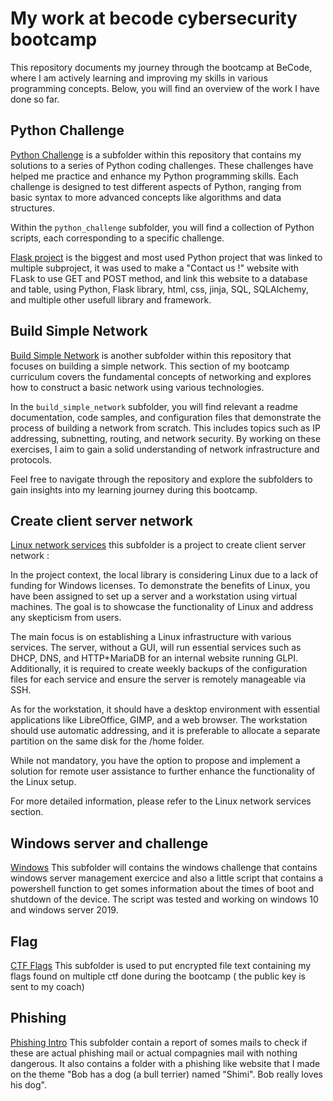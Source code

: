# My work at becode cybersecurity bootcamp

This repository documents my journey through the bootcamp at BeCode, where I am actively learning and improving my skills in various programming concepts. Below, you will find an overview of the work I have done so far.

## Python Challenge

[Python Challenge](./python_challenge) is a subfolder within this repository that contains my solutions to a series of Python coding challenges. These challenges have helped me practice and enhance my Python programming skills. Each challenge is designed to test different aspects of Python, ranging from basic syntax to more advanced concepts like algorithms and data structures.

Within the `python_challenge` subfolder, you will find a collection of Python scripts, each corresponding to a specific challenge.

[Flask project](./python_challenge/flask_/) is the biggest and most used Python project that was linked to multiple subproject, it was used to make a "Contact us !" website with FLask to use GET and POST method, and link this website to a database and table, using Python, Flask library, html, css, jinja, SQL, SQLAlchemy, and multiple other usefull library and framework. 

## Build Simple Network

[Build Simple Network](./build%20simple%20network) is another subfolder within this repository that focuses on building a simple network. This section of my bootcamp curriculum covers the fundamental concepts of networking and explores how to construct a basic network using various technologies.

In the `build_simple_network` subfolder, you will find relevant a readme documentation, code samples, and configuration files that demonstrate the process of building a network from scratch. This includes topics such as IP addressing, subnetting, routing, and network security. By working on these exercises, I aim to gain a solid understanding of network infrastructure and protocols.

Feel free to navigate through the repository and explore the subfolders to gain insights into my learning journey during this bootcamp.

## Create client server network

[Linux network services](./linux_client_server/) this subfolder is a project to create client server network :  

In the project context, the local library is considering Linux due to a lack of funding for Windows licenses. To demonstrate the benefits of Linux, you have been assigned to set up a server and a workstation using virtual machines. The goal is to showcase the functionality of Linux and address any skepticism from users.

The main focus is on establishing a Linux infrastructure with various services. The server, without a GUI, will run essential services such as DHCP, DNS, and HTTP+MariaDB for an internal website running GLPI. Additionally, it is required to create weekly backups of the configuration files for each service and ensure the server is remotely manageable via SSH.

As for the workstation, it should have a desktop environment with essential applications like LibreOffice, GIMP, and a web browser. The workstation should use automatic addressing, and it is preferable to allocate a separate partition on the same disk for the /home folder.

While not mandatory, you have the option to propose and implement a solution for remote user assistance to further enhance the functionality of the Linux setup.

For more detailed information, please refer to the Linux network services section.

## Windows server and challenge

[Windows](./windows_challenge/) This subfolder will contains the windows challenge that contains windows server management exercice and also a little script that contains a powershell function to get somes information about the times of boot and shutdown of the device. The script was tested and working on windows 10 and windows server 2019.

## Flag

[CTF Flags](./Flags/) This subfolder is used to put encrypted file text containing my flags found on multiple ctf done during the bootcamp ( the public key is sent to my coach)


## Phishing 

[Phishing Intro](./phishing/) This subfolder contain a report of somes mails to check if these are actual phishing mail or actual compagnies mail with nothing dangerous. It also contains a folder with a phishing like website that I made on the theme "Bob has a dog (a bull terrier) named "Shimi". Bob really loves his dog".
